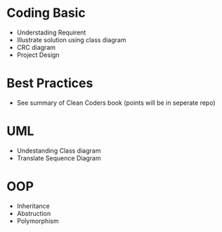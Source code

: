 # Coding Basic 
- Understading Requirent 
- Illustrate solution using class diagram
- CRC diagram
- Project Design


# Best Practices
- See summary of Clean Coders book (points will be in seperate repo) 

# UML
- Undestanding Class diagram
- Translate Sequence Diagram

# OOP
- Inheritance
- Abstruction
- Polymorphism 
